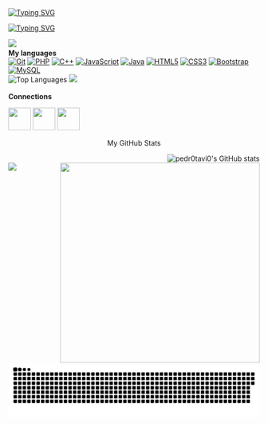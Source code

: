<a href="https://git.io/typing-svg"><img align="center" src="https://readme-typing-svg.demolab.com?font=Fira+Code&size=30&pause=1000&color=4EB361&center=true&vCenter=true&width=1000&lines=pedr0tavi0" alt="Typing SVG" /></a>
<p>
<a href="https://git.io/typing-svg"><img src="https://readme-typing-svg.demolab.com?font=Fira+Code&size=30&color=4EB361&center=true&vCenter=true&width=1000&lines=Bem+vindo" alt="Typing SVG" /></a>
</p> 
<a href="https://www.github.com/pedr0tavi0" target="_blank" rel="noreferrer"><img
src="https://img.shields.io/github/followers/pedr0tavi0?logo=github&style=for-the-badge&color=84cc16&labelColor=1c1917" /></a>
<br>
<b>My languages</b>

<div>
<a href="https://git-scm.com/" target="_blank" rel="noreferrer"><img src="https://raw.githubusercontent.com/danielcranney/readme-generator/main/public/icons/skills/git-colored.svg" width="36" height="36" alt="Git" /></a>
<a href="https://www.php.net/" target="_blank" rel="noreferrer"><img src="https://raw.githubusercontent.com/danielcranney/readme-generator/main/public/icons/skills/php-colored.svg" width="36" height="36" alt="PHP" /></a>
<a href="https://docs.microsoft.com/en-us/cpp/?view=msvc-170" target="_blank" rel="noreferrer"><img src="https://raw.githubusercontent.com/danielcranney/readme-generator/main/public/icons/skills/cplusplus-colored.svg" width="36" height="36" alt="C++" /></a>
<a href="https://developer.mozilla.org/en-US/docs/Web/JavaScript" target="_blank" rel="noreferrer"><img src="https://raw.githubusercontent.com/danielcranney/readme-generator/main/public/icons/skills/javascript-colored.svg" width="36" height="36" alt="JavaScript" /></a>
<a href="https://www.oracle.com/java/" target="_blank" rel="noreferrer"><img src="https://raw.githubusercontent.com/danielcranney/readme-generator/main/public/icons/skills/java-colored.svg" width="36" height="36" alt="Java" /></a>
<a href="https://developer.mozilla.org/en-US/docs/Glossary/HTML5" target="_blank" rel="noreferrer"><img src="https://raw.githubusercontent.com/danielcranney/readme-generator/main/public/icons/skills/html5-colored.svg" width="36" height="36" alt="HTML5" /></a>
<a href="https://www.w3.org/TR/CSS/#css" target="_blank" rel="noreferrer"><img src="https://raw.githubusercontent.com/danielcranney/readme-generator/main/public/icons/skills/css3-colored.svg" width="36" height="36" alt="CSS3" /></a>
<a href="https://getbootstrap.com/" target="_blank" rel="noreferrer"><img src="https://raw.githubusercontent.com/danielcranney/readme-generator/main/public/icons/skills/bootstrap-colored.svg" width="36" height="36" alt="Bootstrap" /></a>
<a href="https://www.mysql.com/" target="_blank" rel="noreferrer"><img src="https://raw.githubusercontent.com/danielcranney/readme-generator/main/public/icons/skills/mysql-colored.svg" width="36" height="36" alt="MySQL" /><br></a>
</div>
<div align="lefth" href="https://github.com/pedr0tavi0" align="right"><img src="https://github-readme-stats.vercel.app/api/top-langs/?username=pedr0tavi0&langs_count=10&title_color=84cc16&text_color=ffffff&icon_color=84cc16&bg_color=1c1917&hide_border=true&locale=en&custom_title=Top%20%Languages" alt="Top Languages" width="300" height="300"/>
<img align"right" src="https://i.pinimg.com/originals/bd/d9/a9/bdd9a99c27ce4651a08f9c22600b70ad.gif"/></div>

<br>
<b>Connections</b>
<p align="left"> <a href="https://discord.com/users/pedr0tavi0#5381" target="_blank" rel="noreferrer"><img src="https://raw.githubusercontent.com/danielcranney/readme-generator/main/public/icons/socials/discord.svg" width="45" height="45" /></a> <a href="https://www.github.com/pedr0tavi0" target="_blank" rel="noreferrer"><img src="https://raw.githubusercontent.com/danielcranney/readme-generator/main/public/icons/socials/github.svg" width="45" height="45" /></a> 
 <a href="https://www.linkedin.com/in/pedro-otavio-5232a020a/" target="_blank" rel="noreferrer"><img src="https://raw.githubusercontent.com/danielcranney/readme-generator/main/public/icons/socials/linkedin.svg" width="45" height="45" /></a></p>

<p align="center">My GitHub Stats</p>
<div align="right" href="http://www.github.com/pedr0tavi0"><img src="https://github-readme-stats.vercel.app/api?username=pedr0tavi0&show_icons=true&hide=&count_private=true&title_color=84cc16&text_color=ffffff&icon_color=84cc16&bg_color=1c1917&hide_border=true&show_icons=true" alt="pedr0tavi0's GitHub stats"width="370" height="400" />
<a href="http://www.github.com/pedr0tavi0"><img align="right" src="https://github-readme-streak-stats.herokuapp.com/?user=pedr0tavi0&stroke=ffffff&background=1c1917&ring=84cc16&fire=84cc16&currStreakNum=ffffff&currStreakLabel=84cc16&sideNums=ffffff&sideLabels=ffffff&dates=ffffff&hide_border=true"width="400" height="400" /></a></div> 
<img align"right" src="https://i.pinimg.com/originals/c6/57/09/c65709acf039b1ca69618bf157a9d1ba.gif"/></div>


 
<picture>
  <source media="(prefers-color-scheme: dark)" srcset="https://raw.githubusercontent.com/pedr0tavi0/pedr0tavi0/output/github-contribution-grid-snake-dark.svg">
  <source media="(prefers-color-scheme: light)" srcset="https://raw.githubusercontent.com/pedr0tavi0/pedr0tavi0/output/github-contribution-grid-snake.svg">
  <img alt="github contribution grid snake animation" src="https://raw.githubusercontent.com/pedr0tavi0/pedr0tavi0/output/github-contribution-grid-snake.svg">
</picture>
 
 


 



 


 
